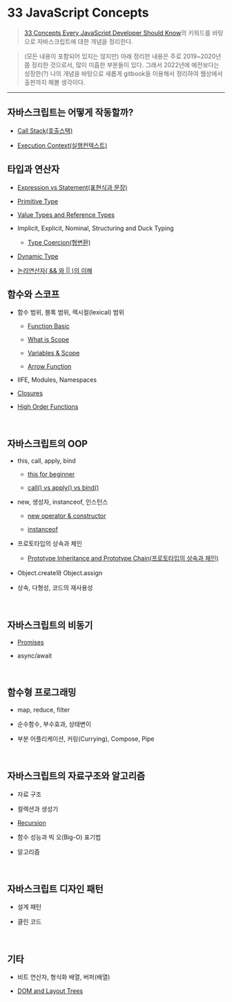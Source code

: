 # 33 JavaScript Concepts

> [33 Concepts Every JavaScript Developer Should Know](https://github.com/leonardomso/33-js-concepts)의 키워드를 바탕으로 자바스크립트에 대한 개념을 정리한다.

> (모든 내용이 포함되어 있지는 않지만) 아래 정리한 내용은 주로 2019~2020년쯤 정리한 것으로서, 많이 미흡한 부분들이 있다. 그래서 2022년에 예전보다는 성장한(?) 나의 개념을 바탕으로 새롭게 gitbook을 이용해서 정리하여 웹상에서 출판까지 해볼 생각이다.

<hr />

## 자바스크립트는 어떻게 작동할까?

- [Call Stack(호출스택)](./33concepts/callstack.md)

- [Execution Context(실행컨텍스트)](./33concepts/execution-context.md)

## 타입과 연산자

- [Expression vs Statement(표현식과 문장)](./33concepts/expression&statement.md)

- [Primitive Type](./33concepts/primitivetype.md)

- [Value Types and Reference Types](./33concepts/valueType-vs-referenceType.md)

- Implicit, Explicit, Nominal, Structuring and Duck Typing

  - [Type Coercion(형변환)](./33concepts/coercion.md)

- [Dynamic Type](./33concepts/dynamicType.md)

- [논리연산자( && 와 || )의 이해](./33concepts/logical_operator.md)

## 함수와 스코프

- 함수 범위, 블록 범위, 렉시컬(lexical) 범위

  - [Function Basic](./33concepts/function_basic.md)

  - [What is Scope](./33concepts/scope.md)

  - [Variables & Scope](./33concepts/variables_scope_hoisting.md)

  - [Arrow Function](./33concepts/arrowfunction.md)

- IIFE, Modules, Namespaces

- [Closures](./33concepts/closure.md)

- [High Order Functions](./33concepts/highOrderFunctions.md)

<br />

## 자바스크립트의 OOP

- this, call, apply, bind

  - [this for beginner](./33concepts/this.md)

  - [call() vs apply() vs bind()](./33concepts/call_apply_bind.md)

- new, 생성자, instanceof, 인스턴스

  - [new operator & constructor](./33concepts/constructor.md)

  - [instanceof](./33concepts/instanceof.md)

- 프로토타입의 상속과 체인

  - [Prototype Inheritance and Prototype Chain(프로토타입의 상속과 체인)](./33concepts/prototype.md)

- Object.create와 Object.assign

- 상속, 다형성, 코드의 재사용성

<br />

## 자바스크립트의 비동기

- [Promises](./33concepts/promises.md)

- async/await

<br />

## 함수형 프로그래밍

- map, reduce, filter

- 순수함수, 부수효과, 상태변이

- 부분 어플리케이션, 커링(Currying), Compose, Pipe

<br />

## 자바스크립트의 자료구조와 알고리즘

- 자료 구조

- 컬렉션과 생성기

- [Recursion](./33concepts/recursion.md)

- 함수 성능과 빅 오(Big-O) 표기법

- 알고리즘

<br />

## 자바스크립트 디자인 패턴

- 설계 패턴

- 클린 코드

<br />

## 기타

- 비트 연산자, 형식화 배열, 버퍼(배열)

- [DOM and Layout Trees](./33concepts/dom.md)
